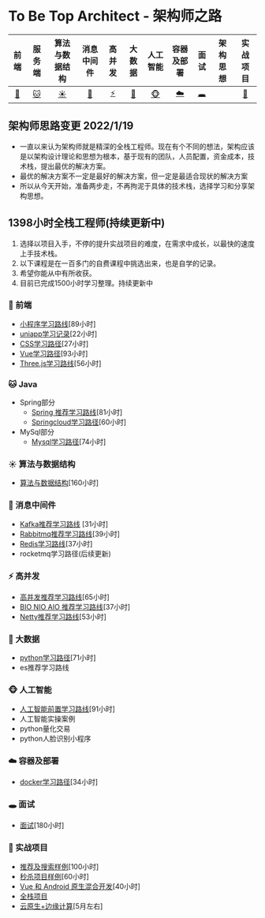 ﻿# To Be Top Architect  -  架构师之路

| 前端 | 服务端 |算法与数据结构 | 消息中间件 | 高并发 | 大数据 | 人工智能 | 容器及部署 | 面试| 架构思想| 实战项目
| :-----------------------------:      | :----: | :----: | :-----: | :------: | :----------: | :--------------: | :--------: |  :--------: | :--------: | :--------: | 
| [:dog:](#dog-前端)  | [:cat:](#cat-Java) | [:sunny:](#sunny-算法与数据结构) | [:ship:](#ship-消息中间件) | [:zap:](#zap-高并发) | [:ocean:](#ocean-大数据) | [:monkey_face:](#monkey_face-人工智能) | [:cloud:](#cloud-容器及部署) | [:hole:](#hole-面试)| | [:snail:](#snail-实战项目)

## 架构师思路变更 2022/1/19
+ 一直以来认为架构师就是精深的全栈工程师。现在有个不同的想法，架构应该是以架构设计理论和思想为根本，基于现有的团队，人员配置，资金成本，技术栈，提出最优的解决方案。
+ 最优的解决方案不一定是最好的解决方案，但一定是最适合现状的解决方案
+ 所以从今天开始，准备两步走，不再拘泥于具体的技术栈，选择学习和分享架构思想。

## 1398小时全栈工程师(持续更新中) 
1. 选择以项目入手，不停的提升实战项目的难度，在需求中成长，以最快的速度上手技术栈。
2. 以下课程是在一百多门的自费课程中挑选出来，也是自学的记录。
3. 希望你能从中有所收获。
4. 目前已完成1500小时学习整理。持续更新中

### :dog: 前端
   +  [小程序学习路线](https://github.com/NewPracticer/mini_apps_study_route)[89小时]
   +  [uniapp学习记录](https://github.com/NewPracticer/uni-app-study-record)[22小时]
   +  [CSS学习路径](https://github.com/NewPracticer/css-route)[27小时]
   +  [Vue学习路径](https://github.com/NewPracticer/VueProjectAndRoute)[93小时]
   +  [Three.js学习路线](https://github.com/NewPracticer/threejs)[56小时]
 
### :cat: Java
   +  Spring部分
	    + [Spring 推荐学习路线](https://github.com/NewPracticer/SpringStudyRote)[81小时]
	    + [Springcloud学习路径](https://github.com/NewPracticer/SpringCloudRoute)[60小时]
   +  MySql部分
	    + [Mysql学习路径](https://github.com/NewPracticer/MySQL-Route)[74小时]

### :sunny: 算法与数据结构
   + [算法与数据结构](https://github.com/NewPracticer/DataStructure)[160小时]
   
   
### :ship: 消息中间件
   + [Kafka推荐学习路线](https://github.com/NewPracticer/KafkaStudyRoute) [31小时]
   + [Rabbitmq推荐学习路线](https://github.com/NewPracticer/RabbbitStudy)[39小时]
   + [Redis学习路线](https://github.com/NewPracticer/RedisRoute)[37小时]
   +  rocketmq学习路径(后续更新)
   
   
### :zap: 高并发
   + [高并发推荐学习路线](https://github.com/NewPracticer/HighConcurrency)[65小时]
   + [BIO NIO AIO 推荐学习路线](https://github.com/NewPracticer/BIONIOAIO)[37小时]
   + [Netty推荐学习路线](https://github.com/NewPracticer/netty)[53小时]
   
### :ocean: 大数据
   +  [python学习路径](https://github.com/NewPracticer/python_study_route)[71小时]
   +  es推荐学习路线
   
### :monkey_face: 人工智能
   +  [人工智能前置学习路线](https://github.com/NewPracticer/Artificial-intelligence-Pre)[91小时]
   +  人工智能实操案例
   +  python量化交易
   +  python人脸识别小程序
   
   
   
### :cloud: 容器及部署
   + [docker学习路径](https://github.com/NewPracticer/container)[34小时]

### :hole: 面试
   + [面试](https://github.com/NewPracticer/Interview)[180小时]

### :snail: 实战项目
   +  [推荐及搜索样例](https://github.com/NewPracticer/SearchRecommend)[100小时]
   +  [秒杀项目样例](https://github.com/NewPracticer/SpikeExample)[60小时]
   +  [Vue 和 Android 原生混合开发](https://github.com/NewPracticer/Vue-And-Android-Mix)[40小时]
   +  [全栈项目](https://github.com/NewPracticer/fullstackprogram)
   +  [云原生+边缘计算]()[5月左右]
   